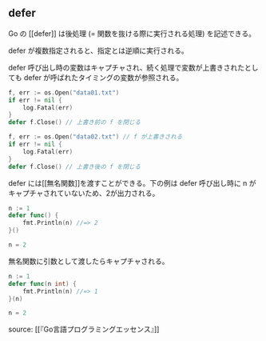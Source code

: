## defer

Go の [[defer]] は後処理 (= 関数を抜ける際に実行される処理) を記述できる。

defer が複数指定されると、指定とは逆順に実行される。

defer 呼び出し時の変数はキャプチャされ、続く処理で変数が上書きされたとしても defer が呼ばれたタイミングの変数が参照される。
```go
f, err := os.Open("data01.txt")
if err != nil {
	log.Fatal(err)
}
defer f.Close() // 上書き前の f を閉じる

f, err := os.Open("data02.txt") // f が上書きされる
if err != nil {
	log.Fatal(err)
}
defer f.Close() // 上書き後の f を閉じる
```

defer には[[無名関数]]を渡すことができる。下の例は defer 呼び出し時に n がキャプチャされていないため、2が出力される。
```go
n := 1
defer func() {
	fmt.Println(n) //=> 2
}()

n = 2
```

無名関数に引数として渡したらキャプチャされる。
```go
n := 1
defer func(n int) {
	fmt.Println(n) //=> 1
}(n)

n = 2
```

source: [[『Go言語プログラミングエッセンス』]]
